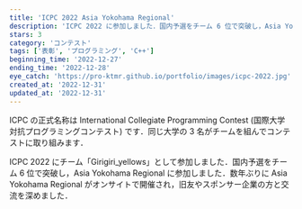 ```yaml
---
title: 'ICPC 2022 Asia Yokohama Regional'
description: 'ICPC 2022 に参加しました．国内予選をチーム 6 位で突破し，Asia Yokohama Regional に参加しました．'
stars: 3
category: 'コンテスト'
tags: ['表彰', 'プログラミング', 'C++']
beginning_time: '2022-12-27'
ending_time: '2022-12-28'
eye_catch: 'https://pro-ktmr.github.io/portfolio/images/icpc-2022.jpg'
created_at: '2022-12-31'
updated_at: '2022-12-31'
---
```


ICPC の正式名称は International Collegiate Programming Contest (国際大学対抗プログラミングコンテスト) です．同じ大学の 3 名がチームを組んでコンテストに取り組みます．

ICPC 2022 にチーム「Girigiri_yellows」として参加しました．国内予選をチーム 6 位で突破し，Asia Yokohama Regional に参加しました．数年ぶりに Asia Yokohama Regional がオンサイトで開催され，旧友やスポンサー企業の方と交流を深めました．
